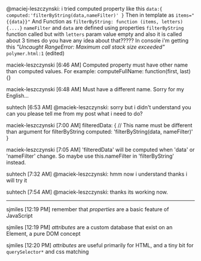 @maciej-leszczynski: i tried computed property like this
`data:{
         computed:'filterByString(data,nameFilter)'
       }`
Then  in template as `items="{{data}}"`
And Function as `filterByString: function (items, letters){....}`
`nameFilter` and `data` are defined using properties
`filterByString` function called but with `letters` param value empty and also it is called about 3 times do you have any idea about that?????
In console i'm getting this _"Uncaught RangeError: Maximum call stack size exceeded"_ `polymer.html:1` (edited)

maciek-leszczynski [6:46 AM]
Computed property must have other name than computed values. For example: computeFullName: function(first, last) {}

maciek-leszczynski [6:48 AM]
Must have a different name. Sorry for my English...

suhtech [6:53 AM]
@maciek-leszczynski: sorry but i didn't understand you can you please tell me from my post what i need to do?

maciek-leszczynski [7:00 AM]
filteredData: { // This name must be different than argument for filterByString
        computed: 'filterByString(data, nameFilter)'
}

maciek-leszczynski [7:05 AM]
'filteredData' will be computed when 'data' or 'nameFilter' change. So maybe use this.nameFilter in 'filterByString' instead.

suhtech [7:32 AM]
@maciek-leszczynski:  hmm now i understand thanks  i will try it

suhtech [7:54 AM]
@maciek-leszczynski: thanks its working now.

------

sjmiles [12:19 PM]
remember that _properties_ are a basic feature of JavaScript

sjmiles [12:19 PM]
_attributes_ are a custom database that exist on an Element, a pure DOM concept

sjmiles [12:20 PM]
_attributes_ are useful primarily for HTML, and a tiny bit for `querySelector*` and css matching

